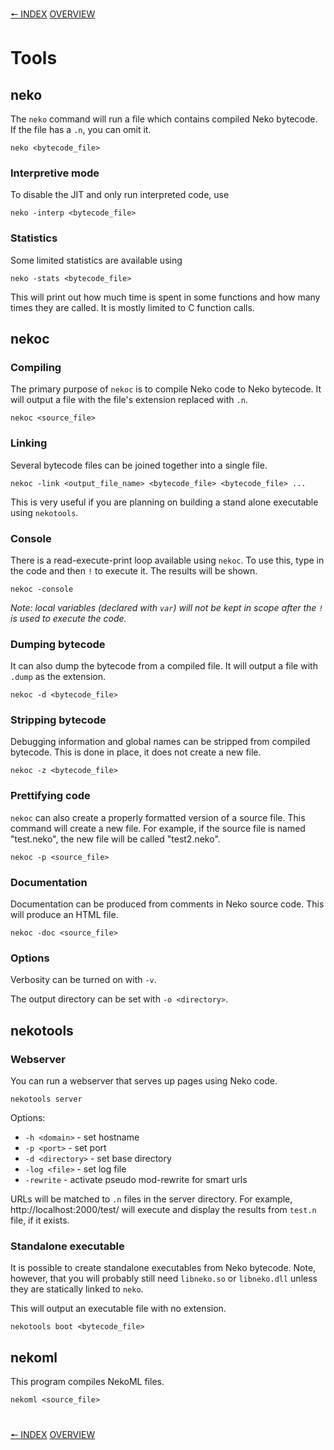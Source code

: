[🠔 INDEX](index.md) [OVERVIEW](overview.md)
#

# Tools

## neko

The `neko` command will run a file which contains compiled Neko bytecode. If the file has a `.n`, you can omit it.

`neko <bytecode_file>`

### Interpretive mode

To disable the JIT and only run interpreted code, use

`neko -interp <bytecode_file>`

### Statistics

Some limited statistics are available using

`neko -stats <bytecode_file>`

This will print out how much time is spent in some functions and how many times they are called. It is mostly limited to C function calls.

## nekoc

### Compiling

The primary purpose of `nekoc` is to compile Neko code to Neko bytecode. It will output a file with the file's extension replaced with `.n`.

`nekoc <source_file>`

### Linking

Several bytecode files can be joined together into a single file.

`nekoc -link <output_file_name> <bytecode_file> <bytecode_file> ...`

This is very useful if you are planning on building a stand alone executable using `nekotools`.

### Console

There is a read-execute-print loop available using `nekoc`. To use this, type in the code and then `!` to execute it. The results will be shown.

`nekoc -console`

_Note: local variables (declared with `var`) will not be kept in scope after the `!` is used to execute the code._

### Dumping bytecode

It can also dump the bytecode from a compiled file. It will output a file with `.dump` as the extension.

`nekoc -d <bytecode_file>`

### Stripping bytecode

Debugging information and global names can be stripped from compiled bytecode. This is done in place, it does not create a new file.

`nekoc -z <bytecode_file>`

### Prettifying code

`nekoc` can also create a properly formatted version of a source file. This command will create a new file. For example, if the source file is named "test.neko", the new file will be called "test2.neko".

`nekoc -p <source_file>`

### Documentation

Documentation can be produced from comments in Neko source code. This will produce an HTML file.

`nekoc -doc <source_file>`

### Options

Verbosity can be turned on with `-v`.

The output directory can be set with `-o <directory>`.

## nekotools

### Webserver

You can run a webserver that serves up pages using Neko code.

`nekotools server`

Options:

+  `-h <domain>` - set hostname
+  `-p <port>` - set port
+  `-d <directory>` - set base directory
+  `-log <file>` - set log file
+  `-rewrite` - activate pseudo mod-rewrite for smart urls

URLs will be matched to `.n` files in the server directory. For example, http://localhost:2000/test/ will execute and display the results from `test.n` file, if it exists.

### Standalone executable

It is possible to create standalone executables from Neko bytecode. Note, however, that you will probably still need `libneko.so` or `libneko.dll` unless they are statically linked to `neko`.

This will output an executable file with no extension.

`nekotools boot <bytecode_file>`

## nekoml

This program compiles NekoML files.

`nekoml <source_file>`

#
[🠔 INDEX](index.md) [OVERVIEW](overview.md)